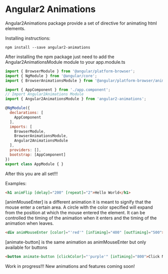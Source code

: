 # Angular2 Animations

Angular2Animations package provide a set of directive for animating
html elements.

Installing instructions:
```
npm install --save angular2-animations
```

After installing the npm package just need to add the Angular2AnimationsModule module
to your app.module.ts

```js
import { BrowserModule } from '@angular/platform-browser';
import { NgModule } from '@angular/core';
import { BrowserAnimationsModule } from '@angular/platform-browser/animations';

import { AppComponent } from './app.component';
// Import Angular2Animations Module
import { Angular2AnimationsModule } from 'angular2-animations';

@NgModule({
  declarations: [
    AppComponent
  ],
  imports: [
    BrowserModule,
    BrowserAnimationsModule,
    Angular2AnimationsModule
  ],
  providers: [],
  bootstrap: [AppComponent]
})
export class AppModule { }
```
After this you are all set!!!

Examples:

```html
<h1 animFlip [delay]="200" [repeat]="2">Hello World</h1>
```
[animMouseEnter] is a different animation it is meant to signify that the mouse enter a certain area.
A circle with the color specified will expand from the position at which the mouse entered the element.
It can be controlled the timing of the animation when it enters and the timing of the animation when leaves.
```html
<div animMouseEnter [color]="'red'" [inTiming]="400" [outTiming]="500"></div>
```
[animate-button] is the same animation as animMouseEnter but only available for buttons
```html
<button animate-button [clickColor]="'purple'" [inTiming]="800">Click Me</button>
```
Work in progress!!! New animations and features coming soon!
